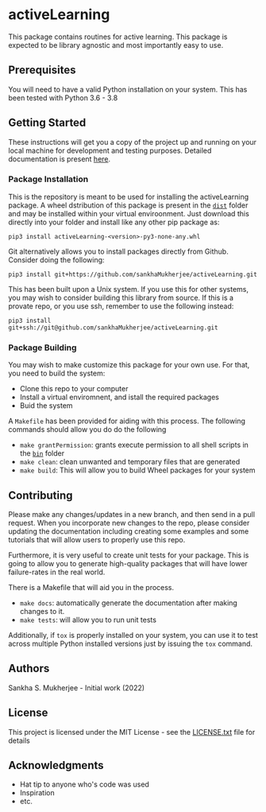 # activeLearning

This package contains routines for active learning. This package is expected to be library
agnostic and most importantly easy to use.

## Prerequisites

You will need to have a valid Python installation on your system. This has been tested with Python 3.6 - 3.8 

## Getting Started

These instructions will get you a copy of the project up and running on your local machine for development 
and testing purposes. Detailed documentation is present [here](https://sankhamukherjee.github.io/activeLearning/).

### Package Installation

This is the repository is meant to be used for installing the activeLearning package. 
A wheel dstribution of this package is present in the [`dist`](../master/dist) folder and may be 
installed within your virtual enviroonment. Just download this directly into your folder and install 
like any other pip package as:

`pip3 install activeLearning-<version>-py3-none-any.whl`

Git alternatively allows you to install packages directly from Github. Consider doing the following:

`pip3 install git+https://github.com/sankhaMukherjee/activeLearning.git`

This has been built upon a Unix system. If you use this for other systems, you 
may wish to consider building this library from source.  If this is a 
provate repo, or you use ssh, remember to use the following instead:

`pip3 install git+ssh://git@github.com/sankhaMukherjee/activeLearning.git`

### Package Building

You may wish to make customize this package for your own use. For that, you need to build the system:

 - Clone this repo to your computer
 - Install a virtual enviromnent, and istall the required packages
 - Buid the system

 A `Makefile` has been provided for aiding with this process. The following commands should allow you do do the following

  - `make grantPermission`: grants execute permission to all shell scripts in the [`bin`](../master/bin) folder
  - `make clean`: clean unwanted and temporary files that are generated
  - `make build`: This will allow you to build Wheel packages for your system

## Contributing

Please make any changes/updates in a new branch, and then send in a pull request. When you incorporate new
changes to the repo, please consider updating the documentation including creating some examples and some
tutorials that will allow users to properly use this repo.

Furthermore, it is very useful to create unit tests for your package. This is going to allow you to generate
high-quality packages that will have lower failure-rates in the real world.

There is a Makefile that will aid you in the process.

  - `make docs`: automatically generate the documentation after making changes to it. 
  - `make tests`: will allow you to run unit tests

Additionally, if `tox` is properly installed on your system, you can use it to test across multiple
Python installed versions just by issuing the `tox` command. 

## Authors

Sankha S. Mukherjee - Initial work (2022)

## License

This project is licensed under the MIT License - see the [LICENSE.txt](LICENSE.txt) file for details

## Acknowledgments

 - Hat tip to anyone who's code was used
 - Inspiration
 - etc.
 